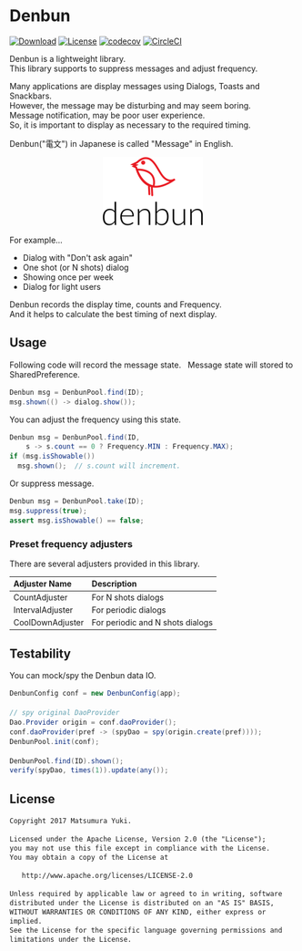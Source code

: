 # Denbun

[![Download](https://api.bintray.com/packages/yuki312/maven/denbun/images/download.svg)](https://bintray.com/yuki312/maven/denbun/_latestVersion)
[![License](https://img.shields.io/badge/License-Apache%202.0-blue.svg)](https://opensource.org/licenses/Apache-2.0)
[![codecov](https://codecov.io/gh/YukiMatsumura/denbun/branch/master/graph/badge.svg)](https://codecov.io/gh/YukiMatsumura/denbun)
[![CircleCI](https://circleci.com/gh/YukiMatsumura/denbun.svg?style=shield)](https://circleci.com/gh/YukiMatsumura/denbun)

Denbun is a lightweight library.  
This library supports to suppress messages and adjust frequency.  

Many applications are display messages using Dialogs, Toasts and Snackbars.  
However, the message may be disturbing and may seem boring.  
Message notification, may be poor user experience.  
So, it is important to display as necessary to the required timing.  

Denbun("電文") in Japanese is called "Message" in English.  
  
  
<p align="center">
<img src="https://github.com/YukiMatsumura/denbun/blob/master/art/logo.png?raw=true" width="176" height="120" alt="denbun" />
</p>
  
  
For example...

 - Dialog with "Don't ask again"
 - One shot (or N shots) dialog
 - Showing once per week
 - Dialog for light users

Denbun records the display time, counts and Frequency.  
And it helps to calculate the best timing of next display.  


## Usage

Following code will record the message state.  
Message state will stored to SharedPreference.  

```java
Denbun msg = DenbunPool.find(ID);
msg.shown(() -> dialog.show());
```

You can adjust the frequency using this state.  

```java
Denbun msg = DenbunPool.find(ID,
    s -> s.count == 0 ? Frequency.MIN : Frequency.MAX);
if (msg.isShowable())
  msg.shown();  // s.count will increment.
```

Or suppress message.  

```java
Denbun msg = DenbunPool.take(ID);
msg.suppress(true);
assert msg.isShowable() == false;
```


### Preset frequency adjusters

There are several adjusters provided in this library.

Adjuster Name    | Description
:----------------|:-------------
CountAdjuster    | For N shots dialogs
IntervalAdjuster | For periodic dialogs
CoolDownAdjuster | For periodic and N shots dialogs


## Testability

You can mock/spy the Denbun data IO.

```java
DenbunConfig conf = new DenbunConfig(app);

// spy original DaoProvider
Dao.Provider origin = conf.daoProvider();
conf.daoProvider(pref -> (spyDao = spy(origin.create(pref))));
DenbunPool.init(conf);

DenbunPool.find(ID).shown();
verify(spyDao, times(1)).update(any());
```

## License

```
Copyright 2017 Matsumura Yuki.

Licensed under the Apache License, Version 2.0 (the "License");
you may not use this file except in compliance with the License.
You may obtain a copy of the License at

   http://www.apache.org/licenses/LICENSE-2.0

Unless required by applicable law or agreed to in writing, software
distributed under the License is distributed on an "AS IS" BASIS,
WITHOUT WARRANTIES OR CONDITIONS OF ANY KIND, either express or implied.
See the License for the specific language governing permissions and
limitations under the License.
```
